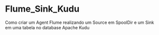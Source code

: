 # Flume_Sink_Kudu
Como criar um Agent Flume realizando um Source em SpoolDir e um Sink em uma tabela no database Apache Kudu
